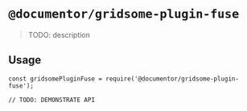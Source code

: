 # `@documentor/gridsome-plugin-fuse`

> TODO: description

## Usage

```
const gridsomePluginFuse = require('@documentor/gridsome-plugin-fuse');

// TODO: DEMONSTRATE API
```
